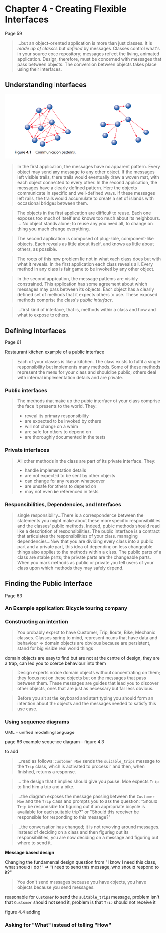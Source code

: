 # Chapter 4 - Creating Flexible Interfaces
Page 59

>...but an object-oriented application is more than just classes. It is *made up of classes* but *defined* by messages. Classes control what's in your source code repository; messages reflect the living, animated application.
>Design, therefore, must be concerned with messages that pass between objects.
>The conversion between objects takes place using their interfaces.

## Understanding Interfaces

![figure 4.1](fig4_1.png)

>In the first application, the messages have no apparent pattern. Every object may send any message to any other object. If the messages left visible trails, there trails would eventually draw a woven mat, with each object connected to every other.
>In the second application, the messages have a clearly defined pattern. Here the objects communicate in specific and well-defined ways. If these messages left rails, the trails would accumulate to create a set of islands with occasional bridges between them.

>The objects in the first application are difficult to reuse. Each one exposes too much of itself and knows too much about its neighbours. ... No object stands alone; to reuse any you need all, to change on thing you much change everything.

>The second application is composed of plug-able, component-like objects. Each reveals as little about itself, and knows as little about others, as possible.

>The roots of this new problem lie not in what each class does but with what it reveals. In the first application each class reveals all. Every method in any class is fair game to be invoked by any other object.

>In the second application, the message patterns are visibly constrained. This application has some agreement about which messages may pass between its objects. Each object has a clearly defined set of methods that it expects others to use. These exposed methods comprise the class's *public interface*.

>...first kind of interface, that is, methods within a class and how and what to expose to others.

## Defining Interfaces
Page 61

Restaurant kitchen example of a public interface

>Each of your classes is like a kitchen.
>The class exists to fulfil a single responsibility but implements many methods.
>Some of these methods represent the menu for your class and should be public; others deal with internal implementation details and are private.

### Public interfaces

>The methods that make up the pubic interface of your class comprise the face it presents to the world. They:
>- reveal its primary responsibility
>- are expected to be invoked by others
>- will not change on a whim
>- are safe for others to depend on
>- are thoroughly documented in the tests


### Private interfaces
>All other methods in the class are part of its private interface. They:
>- handle implementation details
>- are not expected to be sent by other objects
>- can change for any reason whatsoever
>- are unsafe for others to depend on
>- may not even be referenced in tests

### Responsibilities, Dependencies, and Interfaces

>single responsibility...There is a correspondence between the statements you might make about these more specific responsibilities and the classes' public methods. Indeed, public methods should read like a description of responsibilities. The public interface is a contract that articulates the responsibilities of your class.
>managing dependencies...Now that you are dividing every class into a public part and a private part, this idea of depending on less changeable things also applies to the methods within a class. The public parts of a class are stable parts; the private parts are the changeable parts. When you mark methods as public or private you tell users of your class upon which methods they may safely depend.

## Finding the Public Interface
Page 63

### An Example application: Bicycle touring company

### Constructing an intention

>You probably expect to have Customer, Trip, Route, Bike, Mechanic classes.
Classes spring to mind, represent nouns that have data and behaviour => domain objects
are obvious because are persistent, stand for big visible real world things

domain objects are easy to find but are not at the centre of design, they are a trap, can led you to coerce behaviour into them

>Design experts notice domain objects without concentrating on them; they focus not on these objects but on the messages that pass between them. These messages are guides that lead you to discover other objects, ones that are just as necessary but far less obvious.

>Before you sit at the keyboard and start typing you should form an intention about the objects and the messages needed to satisfy this use case.

### Using sequence diagrams

UML - unified modelling language

page 66
example sequence diagram - figure 4.3

to add

>...read as follows: `Customer Moe` sends the `suitable_trips` message to the `Trip` class, which is activated to process it and then, when finished, returns a response.

>... the design that it implies should give you pause.
Moe expects `Trip` to find him a trip and a bike.

>...the diagram exposes the message passing between the `Customer Moe` and the `Trip` class and prompts you to ask the question: "Should `Trip` be responsible for figuring out if an appropriate bicycle is available for each suitable trip?" or "Should this receiver be responsible for responding to this message?"

>...the conversation has changed; it is not revolving around messages. Instead of deciding on a class and then figuring out its responsibilities, you are now deciding on a message and figuring out where to send it.

**Message based design**

Changing the fundamental design question from "I know I need this class, what should I do?" => "I need to send this message, who should respond to it?"


>You don't send messages because you have objects, you have objects because you send messages.

reasonable for `Customer` to send the `suitable_trips` message, problem isn't that `Customer` should not send it, problem is that `Trip` should not receive it

figure 4.4
adding


### Asking for "What" instead of telling "How"
